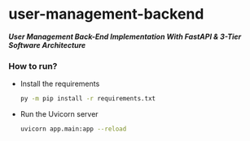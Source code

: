 # user-management-backend

***User Management Back-End Implementation With FastAPI &amp; 3-Tier Software Architecture***


### How to run?

* Install the requirements
  ```bash
  py -m pip install -r requirements.txt
  ```
* Run the Uvicorn server
  ```bash
  uvicorn app.main:app --reload
  ```
